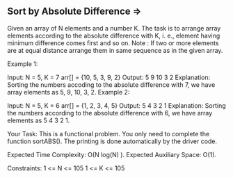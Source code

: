Sort by Absolute Difference  =>
----------------------------


Given an array of N elements and a number K. The task is to arrange array elements according to the absolute difference with K, i. e., element having minimum difference comes first and so on.
Note : If two or more elements are at equal distance arrange them in same sequence as in the given array.
 

Example 1:

Input: N = 5, K = 7
arr[] = {10, 5, 3, 9, 2}
Output: 5 9 10 3 2
Explanation: Sorting the numbers accoding to 
the absolute difference with 7, we have 
array elements as 5, 9, 10, 3, 2.
Example 2:

Input: N = 5, K = 6
arr[] = {1, 2, 3, 4, 5}
Output: 5 4 3 2 1
Explanation: Sorting the numbers according to 
the absolute difference with 6, we have array 
elements as 5 4 3 2 1.

Your Task:
This is a functional problem. You only need to complete the function sortABS(). The printing is done automatically by the driver code.

Expected Time Complexity: O(N log(N) ).
Expected Auxiliary Space: O(1).

Constraints:
1 <= N <= 105
1 <= K <= 105

 
